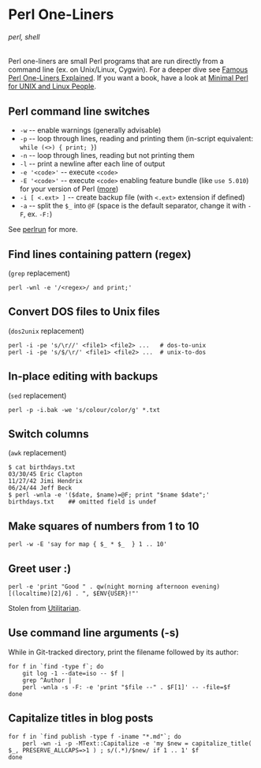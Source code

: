 # Perl One-Liners
###### perl, shell

Perl one-liners are small Perl programs that are run directly from a command line (ex. on Unix/Linux, Cygwin). For a deeper dive see [Famous Perl One-Liners Explained](http://www.catonmat.net/blog/perl-one-liners-explained-part-one/). If you want a book, have a look at [Minimal Perl for UNIX and Linux People](http://www.amazon.com/Minimal-Perl-UNIX-Linux-People/dp/1932394508/ref=sr_1_1?ie=UTF8&qid=1358096838&sr=8-1&keywords=minimal+perl+for+unix).


## Perl command line switches 

* `-w` -- enable warnings (generally advisable)
* `-p` -- loop through lines, reading and printing them (in-script equivalent: `while (<>) { print; }`)
* `-n` -- loop through lines, reading but not printing them
* `-l` -- print a newline after each line of output
* `-e '<code>'` -- execute `<code>`
* `-E '<code>'` -- execute `<code>` enabling feature bundle (like `use 5.010`) for your version of Perl ([more](http://perldoc.perl.org/feature.html#IMPLICIT-LOADING))
* `-i [ <.ext> ]` -- create backup file (with `<.ext>` extension if defined)
* `-a` -- split the `$_` into `@F` (space is the default separator, change it with `-F`, ex. `-F:`)

See [perlrun](http://perldoc.perl.org/perlrun.html) for more.

## Find lines containing pattern (regex)

(`grep` replacement)

    perl -wnl -e '/<regex>/ and print;'

## Convert DOS files to Unix files 

(`dos2unix` replacement)

    perl -i -pe 's/\r//' <file1> <file2> ...   # dos-to-unix
    perl -i -pe 's/$/\r/' <file1> <file2> ...  # unix-to-dos

## In-place editing with backups 

(`sed` replacement)

    perl -p -i.bak -we 's/colour/color/g' *.txt

## Switch columns

(`awk` replacement)

    $ cat birthdays.txt
    03/30/45 Eric Clapton
    11/27/42 Jimi Hendrix
    06/24/44 Jeff Beck
    $ perl -wnla -e '($date, $name)=@F; print "$name $date";' birthdays.txt    ## omitted field is undef

## Make squares of numbers from 1 to 10

    perl -w -E 'say for map { $_ * $_  } 1 .. 10'


## Greet user :)

    perl -e 'print "Good " . qw(night morning afternoon evening)[(localtime)[2]/6] . ", $ENV{USER}!"'
    
Stolen from [Utilitarian](http://perlmonks.org/?node_id=681898).

## Use command line arguments (-s)

While in Git-tracked directory, print the filename followed by its author:

    for f in `find -type f`; do 
        git log -1 --date=iso -- $f |
        grep ^Author |
        perl -wnla -s -F: -e 'print "$file --" . $F[1]' -- -file=$f
    done

## Capitalize titles in blog posts

    for f in `find publish -type f -iname "*.md"`; do
        perl -wn -i -p -MText::Capitalize -e 'my $new = capitalize_title( $_, PRESERVE_ALLCAPS=>1 ) ; s/(.*)/$new/ if 1 .. 1' $f
    done

